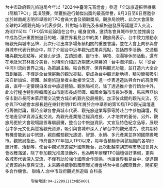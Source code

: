 台中市政府觀光旅遊局今年以「2024中臺灣元宵燈會」參選「全球旅遊振興機構（簡稱TPO）」獎項競賽，榮獲旅遊行銷傑出獎的最高榮譽，9月3日至6日應邀參加於越南胡志明市舉辦的TPO會員大會及領取獎項，觀旅局說明，此次大會匯聚全球約35個觀光城市代表參與，針對城市觀光及永續旅遊發展等議題深入交流，為明(115)年「TPO第10屆論壇在台中」暖身宣傳，邀請各會員城市參加並推廣台中成為亞洲重要旅遊目的地，讓世界看見台中的美！觀旅局表示，台中致力推動永續觀光與城市品牌，此次行程出席多場永續相關的重要會議，並在大會上向參與會員城市代表行銷台中，除了介紹台中近年觀光成果與亮點，包括四季活動、交通樞紐與觀光亮點等，如登山步道、古蹟巡禮、自行車、購物、泡湯等休閒活動，還有在地及米其林推介美食，也特別介紹於近期盛大開幕的「台中海洋館」，以「從台中河川流向世界之海」為策展主軸，結合教育、保育與觀光功能，並打造六大全台首創展區，不僅是全台灣嶄新的觀光亮點，更成為台中觀光新地標，精彩簡報吸引來自新加坡、德國、越南旅遊業者主動接洽交流，進一步表達造訪與合作的高度興趣，直呼一定要親自來台中旅遊體驗。觀旅局補充，除了透過推介會行銷台中外，此次行程也特別與韓國釜山市副市長成熙曄、韓國金海市市長洪泰勇、馬來西亞怡保市副市長阿末慕尼爾交流雙方城市的觀光發展規劃，加深彼此間的觀光交流，另亦與TPO總會本部長趙在東針對明(115)年將於台中舉辦的第10屆TPO觀光論壇進行籌備討論，屆時全球各會員城市代表、觀光旅遊業專家等將赴台中參加論壇，與在地產官學資源互動交流，為觀光產業挹注經濟成長、人才培育的養份。另外，觀旅局更於大會現場設置專屬展攤，整合台中旅遊資訊、文宣及特色紀念品等，展現台中多元文化與豐富觀光資源，吸引與會城市深入了解台中的觀光潛力，使其期待有機會能到台中旅遊，親自體驗觀光旅遊、智慧、永續、多元產業並存的國際級城市。觀旅局指出，市府自2011年加入TPO以來，每年皆積極參與該組織的各項行銷計畫、活動等，使台中觀光旅遊躍升國際舞台，此次赴越南胡志明市參加會員大會收穫滿滿，除了參加觀光推廣活動外，也為明年辦理TPO論壇做好準備，更與各城市代表深入交流，不僅有助於強化國際合作關係，也讓世界看見台中，促進觀光資源的共享與交流，未來將持續爭取國際曝光機會將台中推向國際舞台，開拓更多合作機會。
                聯絡人:台中市政府觀光旅遊局 白科長      
            
                聯絡電話:04-22289111分機58601
            